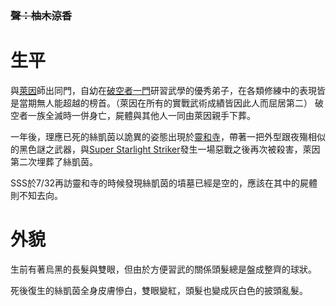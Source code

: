 <!-- TITLE: 絲凱茵 -->
<!-- SUBTITLE: 『惡魔也好人類也好，對我來說重要的只有完成目標！』 -->
### ~~聲：柚木涼香~~
# 生平
與[萊因](/角色/萊因)師出同門，自幼在[破空者一門](/組織/破空者一族)研習武學的優秀弟子，在各類修練中的表現皆是當期無人能超越的榜首。（萊因在所有的實戰武術成績皆因此人而屈居第二）
破空者一族全滅時一併身亡，屍體與其他人一同由萊因親手下葬。

一年後，理應已死的絲凱茵以詭異的姿態出現於[靈和寺](/地理/靈和寺)，帶著一把外型跟夜殤相似的黑色謎之武器，與[Super Starlight Striker](/角色/列表#Super-Starlight-Striker)發生一場惡戰之後再次被殺害，萊因第二次埋葬了絲凱茵。

SSS於7/32再訪靈和寺的時候發現絲凱茵的墳墓已經是空的，應該在其中的屍體則不知去向。

# 外貌
生前有著烏黑的長髮與雙眼，但由於方便習武的關係頭髮總是盤成整齊的球狀。

死後復生的絲凱茵全身皮膚慘白，雙眼變紅，頭髮也變成灰白色的披頭亂髮。